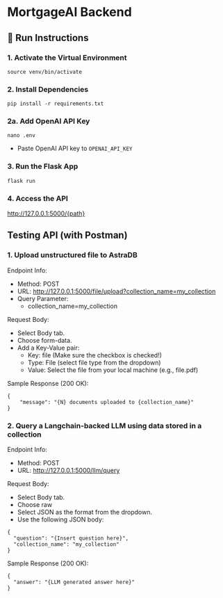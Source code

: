 # MortgageAI Backend

## 🚀 Run Instructions

### 1. Activate the Virtual Environment

`source venv/bin/activate`

### 2. Install Dependencies
`pip install -r requirements.txt`

### 2a. Add OpenAI API Key
`nano .env`
- Paste OpenAI API key to `OPENAI_API_KEY`

### 3. Run the Flask App
`flask run`

### 4. Access the API
http://127.0.0.1:5000/{path}

## Testing API (with Postman)

### 1. Upload unstructured file to AstraDB
Endpoint Info:
- Method: POST
- URL: http://127.0.0.1:5000/file/upload?collection_name=my_collection
- Query Parameter:
    - collection_name=my_collection

Request Body:
- Select Body tab.
- Choose form-data.
- Add a Key-Value pair:
    - Key: file (Make sure the checkbox is checked!)
    - Type: File (select file type from the dropdown)
    - Value: Select the file from your local machine (e.g., file.pdf)

Sample Response (200 OK):
```
{
    "message": "{N} documents uploaded to {collection_name}"
}
```

### 2. Query a Langchain-backed LLM using data stored in a collection
Endpoint Info:
- Method: POST
- URL: http://127.0.0.1:5000/llm/query

Request Body:
- Select Body tab.
- Choose raw
- Select JSON as the format from the dropdown.
- Use the following JSON body:
```
{
  "question": "{Insert question here}",
  "collection_name": "my_collection"
}
```

Sample Response (200 OK):
```
{
  "answer": "{LLM generated answer here}"
}
```